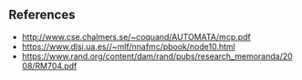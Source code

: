 
## References
- http://www.cse.chalmers.se/~coquand/AUTOMATA/mcp.pdf
- https://www.dlsi.ua.es//~mlf/nnafmc/pbook/node10.html
- https://www.rand.org/content/dam/rand/pubs/research_memoranda/2008/RM704.pdf
